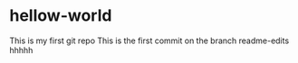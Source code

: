 # hellow-world

This is my first git repo
This is the first commit on the branch readme-edits
hhhhh
